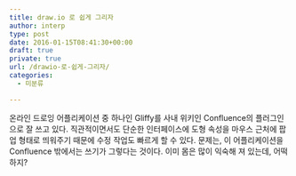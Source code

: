 ```yaml
---
title: draw.io 로 쉽게 그리자
author: interp
type: post
date: 2016-01-15T08:41:30+00:00
draft: true
private: true
url: /drawio-로-쉽게-그리자/
categories:
  - 미분류

---
```

온라인 드로잉 어플리케이션 중 하나인 Gliffy를 사내 위키인 Confluence의 플러그인으로 잘 쓰고 있다. 직관적이면서도 단순한 인터페이스에 도형 속성을 마우스 근처에 팝업 형태로 띄워주기 때문에 수정 작업도 빠르게 할 수 있다. 문제는, 이 어플리케이션을 Confluence 밖에서는 쓰기가 그렇다는 것이다. 이미 몸은 많이 익숙해 져 있는데, 어떡하지?